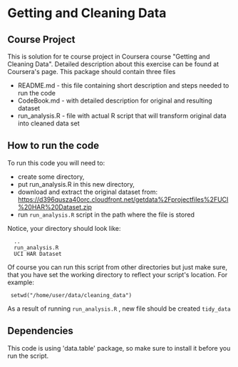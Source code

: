 # Getting and Cleaning Data

## Course Project

This is solution for te course project in Coursera course "Getting and Cleaning Data".
Detailed description about this exercise can be found at Coursera's page. This package 
should contain three files

 * README.md - this file containing short description and steps needed to run the code
 * CodeBook.md - with detailed description for original and resulting dataset
 * run_analysis.R - file with actual R script that will transform original data into cleaned data set

## How to run the code

To run this code you will need to:
 * create some directory,
 * put run_analysis.R in this new directory,
 * download and extract the original dataset from: https://d396qusza40orc.cloudfront.net/getdata%2Fprojectfiles%2FUCI%20HAR%20Dataset.zip
 * run ```run_analysis.R``` script in the path where the file is stored
 
Notice, your directory should look like:

```
  ..
  run_analysis.R
  UCI HAR Dataset
```

Of course you can run this script from other directories but just make sure, that 
you have set the working directory to reflect your script's location. For example:

```
 setwd("/home/user/data/cleaning_data")
```

As a result of running ```run_analysis.R``` , new file should be created ```tidy_data``` 

 
## Dependencies
This code is using 'data.table' package, so make sure to install it before you run the script.
